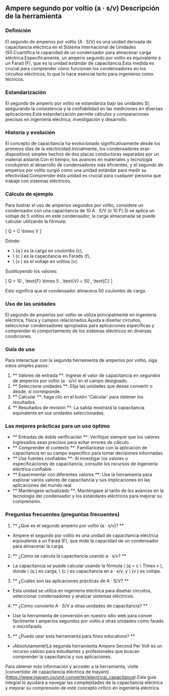 ## Ampere segundo por voltio (a · s/v) Descripción de la herramienta

### Definición
El segundo de amperios por voltio (A · S/V) es una unidad derivada de capacitancia eléctrica en el Sistema Internacional de Unidades (SI).Cuantifica la capacidad de un condensador para almacenar carga eléctrica.Específicamente, un amperio segundo por voltio es equivalente a un Farad (F), que es la unidad estándar de capacitancia.Esta medida es crucial para comprender cómo funcionan los condensadores en los circuitos eléctricos, lo que lo hace esencial tanto para ingenieros como técnicos.

### Estandarización
El segundo de amperio por voltio se estandariza bajo las unidades SI, asegurando la consistencia y la confiabilidad en las mediciones en diversas aplicaciones.Esta estandarización permite cálculos y comparaciones precisas en ingeniería eléctrica, investigación y desarrollo.

### Historia y evolución
El concepto de capacitancia ha evolucionado significativamente desde los primeros días de la electricidad.Inicialmente, los condensadores eran dispositivos simples hechos de dos placas conductoras separadas por un material aislante.Con el tiempo, los avances en materiales y tecnología condujeron al desarrollo de condensadores más eficientes, y el segundo de amperios por voltio surgió como una unidad estándar para medir su efectividad.Comprender esta unidad es crucial para cualquier persona que trabaje con sistemas eléctricos.

### Cálculo de ejemplo
Para ilustrar el uso de amperios segundos por voltio, considere un condensador con una capacitancia de 10 A · S/V (o 10 F).Si se aplica un voltaje de 5 voltios en este condensador, la carga almacenada se puede calcular utilizando la fórmula:

\[ Q = C \times V \]

Dónde:
- \ (q \) es la carga en coulombs (c),
- \ (c \) es la capacitancia en Farads (f),
- \ (v \) es el voltaje en voltios (v).

Sustituyendo los valores:

\[ Q = 10 \, \text{F} \times 5 \, \text{V} = 50 \, \text{C} \]

Esto significa que el condensador almacena 50 coulombs de carga.

### Uso de las unidades
El segundo de amperios por voltio se utiliza principalmente en ingeniería eléctrica, física y campos relacionados.Ayuda a diseñar circuitos, seleccionar condensadores apropiados para aplicaciones específicas y comprender el comportamiento de los sistemas eléctricos en diversas condiciones.

### Guía de uso
Para interactuar con la segunda herramienta de amperios por voltio, siga estos simples pasos:

1. ** Valores de entrada **: Ingrese el valor de capacitancia en segundos de amperios por voltio (a · s/v) en el campo designado.
2. ** Seleccione unidades **: Elija las unidades que desea convertir o desde, si corresponde.
3. ** Calcular **: haga clic en el botón 'Calcular' para obtener los resultados.
4. ** Resultados de revisión **: La salida mostrará la capacitancia equivalente en sus unidades seleccionadas.

### Las mejores prácticas para un uso óptimo
- ** Entradas de doble verificación **: Verifique siempre que los valores ingresados ​​sean precisos para evitar errores de cálculo.
- ** Comprender el contexto **: Familiarícese con la aplicación de capacitancia en su campo específico para tomar decisiones informadas.
- ** Use fuentes confiables **: Al investigar los valores o especificaciones de capacitancia, consulte los recursos de ingeniería eléctrica confiable.
- ** Experimentar con diferentes valores **: Use la herramienta para explorar varios valores de capacitancia y sus implicaciones en las aplicaciones del mundo real.
- ** Manténgase actualizado **: Manténgase al tanto de los avances en la tecnología del condensador y los estándares eléctricos para mejorar su comprensión.

### Preguntas frecuentes (preguntas frecuentes)

1. ** ¿Qué es el segundo amperio por voltio (a · s/v)? **
- Ampere el segundo por voltio es una unidad de capacitancia eléctrica equivalente a un Farad (F), que mide la capacidad de un condensador para almacenar la carga.

2. ** ¿Cómo se calcula la capacitancia usando a · s/v? **
- La capacitancia se puede calcular usando la fórmula \ (q = c \ Times v \), donde \ (q \) es carga, \ (c \) es capacitancia en a · s/v, y \ (v \) es voltaje.

3. ** ¿Cuáles son las aplicaciones prácticas de A · S/V? **
- Esta unidad se utiliza en ingeniería eléctrica para diseñar circuitos, seleccionar condensadores y analizar sistemas eléctricos.

4. ** ¿Cómo convierto A · S/V a otras unidades de capacitancia? **
- Use la herramienta de conversión en nuestro sitio web para conver fácilmente t amperios segundos por voltio a otras unidades como farads o microfarads.

5. ** ¿Puedo usar esta herramienta para fines educativos? **
- ¡Absolutamente!La segunda herramienta Ampere Second Per Volt es un recurso valioso para estudiantes y profesionales que buscan comprender la capacitancia y sus aplicaciones.

Para obtener más información y acceder a la herramienta, visite [convertidor de capacitancia eléctrica de Inayam] (https://www.inayam.co/unit-converter/electrical_capacitance).Esta guía integral lo ayudará a navegar las complejidades de la capacitancia eléctrica y mejorar su comprensión de este concepto crítico en ingeniería eléctrica.